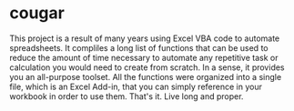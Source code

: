 # cougar
This project is a result of many years using Excel VBA code to automate spreadsheets. It compliles a long list of functions that can be used to reduce the amount of time necessary to automate any repetitive task or calculation you would need to create from scratch. In a sense, it provides you an all-purpose toolset. All the functions were organized into a single file, which is an Excel Add-in, that you can simply reference in your workbook in order to use them. 
That's it. Live long and proper.
